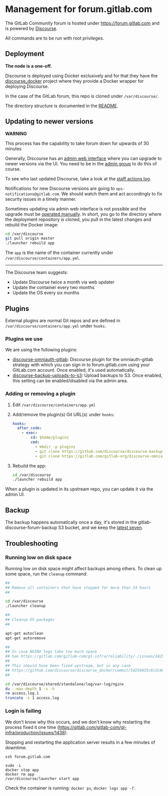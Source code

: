 # Management for forum.gitlab.com

The GitLab Community forum is hosted under <https://forum.gitlab.com> and is
powered by [Discourse](https://www.discourse.org).

All commands are to be run with root privileges.

## Deployment

**The node is a one-off.**

Discourse is deployed using Docker exclusively and for that they have the
[discourse_docker](https://github.com/discourse/discourse_docker) project
where they provide a Docker wrapper for deploying Discourse.

In the case of the GitLab forum, this repo is cloned under `/var/discourse/`.

The directory structure is documented in the
[README](https://github.com/discourse/discourse_docker/blob/master/README.md#directory-structure).

## Updating to newer versions

**WARNING**

This process has the capability to take forum down for upwards of 30 minutes

Generally, Discourse has an [admin web interface](https://forum.gitlab.com/admin/upgrade)
where you can upgrade to newer versions via the UI. You need to be in the [admin group](https://forum.gitlab.com/g/admins) to do this of course.

To see who last updated Discourse, take a look at the [staff actions log](https://forum.gitlab.com/admin/logs/staff_action_logs).

Notifications for new Discourse versions are going to `ops-notifications@gitlab.com`.
We should watch them and act accordingly to fix security issues in a timely manner.

Sometimes updating via admin web interface is not possible and the upgrade must be
[operated manually](https://meta.discourse.org/t/how-do-i-manually-update-discourse-and-docker-image-to-latest/23325).
In short, you go to the directory where the deployment repository is cloned,
you pull in the latest changes and rebuild the Docker image:

```sh
cd /var/discourse
git pull origin master
./launcher rebuild app
```

The `app` is the name of the container currently under `/var/discourse/containers/app.yml`.

---

The Discourse team suggests:

- Update Discourse twice a month via web updater
- Update the container every two months
- Update the OS every six months

## Plugins

External plugins are normal Git repos and are defined in `/var/discourse/containers/app.yml`
under `hooks`.

### Plugins we use

We are using the following plugins:

- [discourse-omniauth-gitlab](https://gitlab.com/gitlab-org/discourse-omniauth-gitlab):
  Discourse plugin for the omniauth-gitlab strategy with which you can sign in
  to forum.gitlab.com using your GitLab.com account. Once enabled, it's used
  automatically.
- [discourse-backup-uploads-to-s3](https://github.com/discourse/discourse-backup-uploads-to-s3):
  Upload backups to S3. Once enabled, this setting can be enabled/disabled via the admin
  area.

### Adding or removing a plugin

1. Edit `/var/discourse/containers/app.yml`
1. Add/remove the plugin(s) Git URL(s) under `hooks`:

    ```yml
    hooks:
      after_code:
        - exec:
            cd: $home/plugins
            cmd:
              - mkdir -p plugins
              - git clone https://github.com/discourse/discourse-backup-uploads-to-s3.git
              - git clone https://gitlab.com/gitlab-org/discourse-omniauth-gitlab.git
    ```

1. Rebuild the app:

    ```sh
    cd /var/discourse
    ./launcher rebuild app
    ```

When a plugin is updated in its upstream repo, you can update it via the admin
UI.

## Backup

The backup happens automatically once a day, it's stored in the
gitlab-discourse-forum-backup S3 bucket, and we keep the [latest
seven](https://forum.gitlab.com/admin/backups).

## Troubleshooting

### Running low on disk space

Running low on disk space might affect backups among others. To clean up some
space, run the `cleanup` command:

```sh
##
## Remove all containers that have stopped for more than 24 hours
##

cd /var/discourse
./launcher cleanup

##
## Cleanup OS packages
##

apt-get autoclean
apt-get autoremove

##
## In case NGINX logs take too much space
## See https://gitlab.com/gitlab-com/gl-infra/reliability/-/issues/2429
##
## This should have been fixed upstream, but in any case
## https://github.com/discourse/discourse_docker/commit/5d256035c6c2c8685b8735141539c7e3bf835a74
##

cd /var/discourse/shared/standalone/log/var-log/nginx
du --max-depth 1 -x -h
rm access.log.1
truncate -s 1 access.log
```

### Login is failing

We don't know why this occurs, and we don't know why restarting the process
fixed it one time
(<https://gitlab.com/gitlab-com/gl-infra/production/issues/1438>).

Stopping and restarting the application server results in a few minutes of
downtime.

```
ssh forum.gitlab.com

sudo -i
docker stop app
docker rm app
/var/discourse/launcher start app
```

Check the container is running: `docker ps`, `docker logs app -f`.
